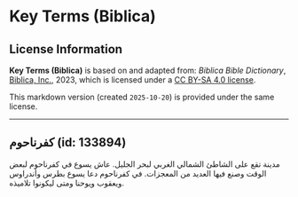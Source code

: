 # Key Terms (Biblica)

## License Information

**Key Terms (Biblica)** is based on and adapted from: _Biblica Bible Dictionary_, [Biblica, Inc.](https://www.biblica.com/), 2023, which is licensed under a [CC BY-SA 4.0 license](https://creativecommons.org/licenses/by-sa/4.0/legalcode.en).

This markdown version (created `2025-10-20`) is provided under the same license.



--------------------------------

## كفرناحوم (id: 133894)

مدينة تقع على الشاطئ الشمالي الغربي لبحر الجليل. عاش يسوع في كفرناحوم لبعض الوقت وصنع فيها العديد من المعجزات. في كفرناحوم دعا يسوع بطرس وأندراوس ويعقوب ويوحنا ومتى ليكونوا تلاميذه.


